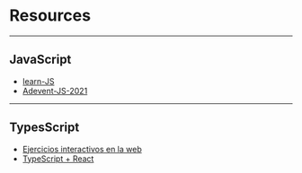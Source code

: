 # Resources

---

## JavaScript

+ [learn-JS](https://www.learn-js.org/)
+ [Adevent-JS-2021](https://2021.adventjs.dev/)

---

## TypesScript

+ [Ejercicios interactivos en la web](https://typescript-exercises.github.io/)
+ [TypeScript + React](https://react-typescript-cheatsheet.netlify.app/)

